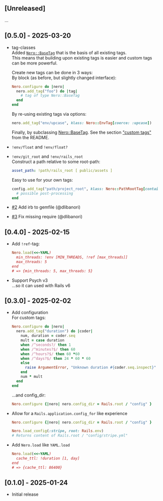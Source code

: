 ## [Unreleased]
...

## [0.5.0] - 2025-03-20

- tag-classes  
  Added [`Nero::BaseTag`](https://rubydoc.info/github/eval/nero/main/Nero/BaseTag) that is the basis of all existing tags.  
  This means that building upon existing tags is easier and custom tags can be more powerful.
  
  Create new tags can be done in 3 ways:  
  By block (as before, but slightly changed interface):
  ```ruby
  Nero.configure do |nero|
    nero.add_tag("foo") do |tag|
      # tag of type Nero::BaseTag
    end
  end
  ```
  By re-using existing tags via options:
  ```ruby
  nero.add_tag("env/upcase", klass: Nero::EnvTag[coerce: :upcase])
  ```
  Finally, by subclassing [Nero::BaseTag](https://rubydoc.info/github/eval/nero/main/Nero/BaseTag). See the section ["custom tags"](https://github.com/eval/nero?tab=readme-ov-file#custom-tags) from the README.
  
- `!env/float` and `!env/float?`  
- `!env/git_root` and `!env/rails_root`  
  Construct a path relative to some root-path:
  ```yaml
  asset_path: !path/rails_root [ public/assets ]
  ```
  Easy to use for your own tags:
  ```ruby
  config.add_tag("path/project_root", klass: Nero::PathRootTag[containing: '.git']) do |path|
    # possible post-processing
  end
  ```
- [#2](https://github.com/eval/nero/pull/2) Add irb to gemfile (@dlibanori)
- [#3](https://github.com/eval/nero/pull/3) Fix missing require (@dlibanori)

## [0.4.0] - 2025-02-15

- Add `!ref`-tag:
  ```ruby
  Nero.load(<<~YAML)
    min_threads: !env [MIN_THREADS, !ref [max_threads]]
    max_threads: 5
  end
  # => {min_threads: 5, max_threads: 5}
  ```
- Support Psych v3  
  ...so it can used with Rails v6

## [0.3.0] - 2025-02-02

- Add configuration  
  For custom tags:
  ```ruby
  Nero.configure do |nero|
    nero.add_tag("duration") do |coder|
      num, duration = coder.seq
      mult = case duration
      when /^seconds?/ then 1
      when /^minutes?$/ then 60
      when /^hours?$/ then 60 *60
      when /^days?$/ then 24 * 60 * 60
      else
        raise ArgumentError, "Unknown duration #{coder.seq.inspect}"
      end
      num * mult
    end
  end
  ```
  ...and config_dir:
  ```ruby
  Nero.configure {|nero| nero.config_dir = Rails.root / "config" }
  ```
- Allow for a `Rails.application.config_for` like experience
  ```ruby
  Nero.configure {|nero| nero.config_dir = Rails.root / "config" }
  
  Nero.load_config(:stripe, root: Rails.env)
  # Returns content of Rails.root / "config/stripe.yml"
  ```
- Add `Nero.load` like `YAML.load`
  ```ruby
  Nero.load(<<~YAML)
    cache_ttl: !duration [1, day]
  end
  # => {cache_ttl: 86400}
  ```

## [0.1.0] - 2025-01-24

- Initial release
